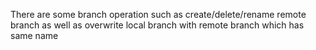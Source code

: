 There are some branch operation such as create/delete/rename remote branch as well as overwrite local branch with remote branch which has same name
